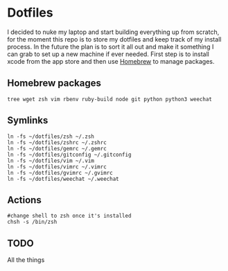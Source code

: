 # Dotfiles
I decided to nuke my laptop and start building everything up from scratch, for the moment this repo is to store my dotfiles and keep track of my install process. In the future the plan is to sort it all out and make it something I can grab to set up a new machine if ever needed.
First step is to install xcode from the app store and then use [Homebrew](http://brew.sh) to manage packages.

## Homebrew packages
    tree wget zsh vim rbenv ruby-build node git python python3 weechat

## Symlinks
    ln -fs ~/dotfiles/zsh ~/.zsh
    ln -fs ~/dotfiles/zshrc ~/.zshrc
    ln -fs ~/dotfiles/gemrc ~/.gemrc
    ln -fs ~/dotfiles/gitconfig ~/.gitconfig
    ln -fs ~/dotfiles/vim ~/.vim
    ln -fs ~/dotfiles/vimrc ~/.vimrc
    ln -fs ~/dotfiles/gvimrc ~/.gvimrc
    ln -fs ~/dotfiles/weechat ~/.weechat

## Actions
    #change shell to zsh once it's installed
    chsh -s /bin/zsh

## TODO
All the things
